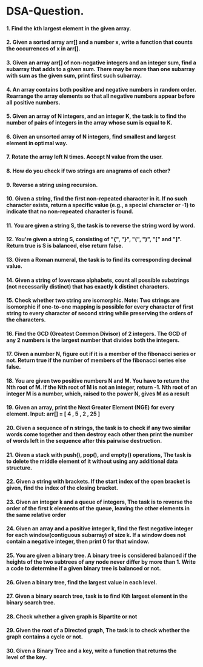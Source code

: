# DSA-Question.
#### 1. Find the kth largest element in the given array.
#### 2. Given a sorted array arr[] and a number x, write a function that counts the occurrences of x in arr[].
#### 3. Given an array arr[] of non-negative integers and an integer sum, find a subarray that adds to a given sum. There may be more than one subarray with sum as the given sum, print first such subarray.
#### 4. An array contains both positive and negative numbers in random order. Rearrange the array elements so that all negative numbers appear before all positive numbers.
#### 5. Given an array of N integers, and an integer K, the task is to find the number of pairs of integers in the array whose sum is equal to K.
#### 6. Given an unsorted array of N integers, find smallest and largest element in optimal way.
#### 7. Rotate the array left N times. Accept N value from the user.
#### 8. How do you check if two strings are anagrams of each other?
#### 9. Reverse a string using recursion.
#### 10. Given a string, find the first non-repeated character in it. If no such character exists, return a specific value (e.g., a special character or -1) to indicate that no non-repeated character is found.
#### 11. You are given a string S, the task is to reverse the string word by word.
#### 12. You're given a string S,  consisting of "{", "}", "(", ")", "[" and "]". Return true is S is balanced, else return false.
#### 13. Given a Roman numeral, the task is to find its corresponding decimal value.
#### 14. Given a string of lowercase alphabets, count all possible substrings (not necessarily distinct) that has exactly k distinct characters.
#### 15. Check whether two string are isomorphic. Note: Two strings are isomorphic if one-to-one mapping is possible for every character of first string to every character of second string while preserving the orders of the characters.
#### 16. Find the GCD (Greatest Common Divisor) of 2 integers. The GCD of any 2 numbers is the largest number that divides both the integers.
#### 17. Given a number N, figure out if it is a member of the fibonacci series or not. Return true if the number of members of the fibonacci series else false.
#### 18. You are given two positive numbers N and M. You have to return the Nth root of M. If the Nth root of M is not an integer, return -1. Nth root of an integer M is a number, which, raised to the power N, gives M as a result
#### 19. Given an array, print the Next Greater Element (NGE) for every element. Input: arr[] = [ 4 , 5 , 2 , 25 ]
#### 20. Given a sequence of n strings, the task is to check if any two similar words come together and then destroy each other then print the number of words left in the sequence after this pairwise destruction.
#### 21. Given a stack with push(), pop(), and empty() operations, The task is to delete the middle element of it without using any additional data structure.
#### 22. Given a string with brackets. If the start index of the open bracket is given, find the index of the closing bracket.
#### 23. Given an integer k and a queue of integers, The task is to reverse the order of the first k elements of the queue, leaving the other elements in the same relative order
#### 24. Given an array and a positive integer k, find the first negative integer for each window(contiguous subarray) of size k. If a window does not contain a negative integer, then print 0 for that window.
#### 25. You are given a binary tree. A binary tree is considered balanced if the heights of the two subtrees of any node never differ by more than 1. Write a code to determine if a given binary tree is balanced or not.
#### 26. Given a binary tree, find the largest value in each level.
#### 27. Given a binary search tree, task is to find Kth largest element in the binary search tree.
#### 28. Check whether a given graph is Bipartite or not
#### 29. Given the root of a Directed graph, The task is to check whether the graph contains a cycle or not.
#### 30. Given a Binary Tree and a key, write a function that returns the level of the key.







